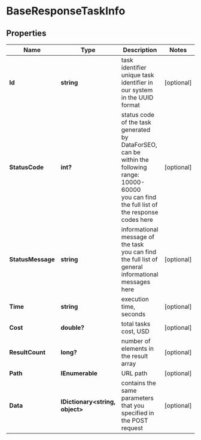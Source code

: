# BaseResponseTaskInfo


## Properties

| Name | Type | Description | Notes |
|------------ | ------------- | ------------- | -------------|
**Id** | **string** | task identifier<br>unique task identifier in our system in the UUID format |[optional]|
**StatusCode** | **int?** | status code of the task<br>generated by DataForSEO, can be within the following range: 10000-60000<br>you can find the full list of the response codes here |[optional]|
**StatusMessage** | **string** | informational message of the task<br>you can find the full list of general informational messages here |[optional]|
**Time** | **string** | execution time, seconds |[optional]|
**Cost** | **double?** | total tasks cost, USD |[optional]|
**ResultCount** | **long?** | number of elements in the result array |[optional]|
**Path** | **IEnumerable<string>** | URL path |[optional]|
**Data** | **IDictionary<string, object>** | contains the same parameters that you specified in the POST request |[optional]|